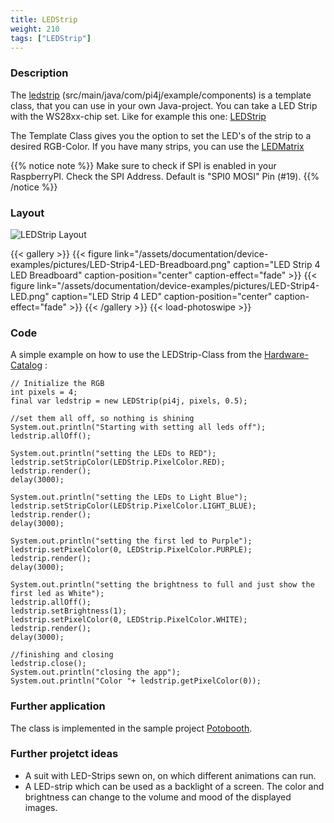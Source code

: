 ```yaml
---
title: LEDStrip
weight: 210
tags: ["LEDStrip"]
---
```

### Description
The [ledstrip](https://github.com/Pi4J/pi4j-example-components/tree/Dev-Arcade/src/main/java/com/pi4j/example/components) (src/main/java/com/pi4j/example/components) is a template class, that you can use in your own Java-project.
You can take a LED Strip with the WS28xx-chip set. Like for example this one: [LEDStrip](https://www.berrybase.de/sensoren-module/led/ws2812-13-neopixel/stripes/adafruit-neopixel-led-streifen-starter-pack-30-led/meter-schwarz-1m)

The Template Class gives you the option to set the LED's of the strip to a desired RGB-Color.
If you have many strips, you can use the [LEDMatrix](/documentation/device-examples/ledmatrix)

{{% notice note %}}
Make sure to check if SPI is enabled in your RaspberryPI.
Check the SPI Address. Default is "SPI0 MOSI" Pin (#19).
{{% /notice %}}

### Layout
![LEDStrip Layout](/assets/documentation/device-examples/Layout-LEDStrip.png)

{{< gallery >}}
{{< figure link="/assets/documentation/device-examples/pictures/LED-Strip4-LED-Breadboard.png" caption="LED Strip 4 LED Breadboard" caption-position="center" caption-effect="fade" >}}
{{< figure link="/assets/documentation/device-examples/pictures/LED-Strip4-LED.png" caption="LED Strip 4 LED" caption-position="center" caption-effect="fade" >}}
{{< /gallery >}}
{{< load-photoswipe >}}

### Code
A simple example on how to use the LEDStrip-Class from the [Hardware-Catalog](https://github.com/Pi4J/pi4j-example-components) :
```
// Initialize the RGB
int pixels = 4;
final var ledstrip = new LEDStrip(pi4j, pixels, 0.5);

//set them all off, so nothing is shining
System.out.println("Starting with setting all leds off");
ledstrip.allOff();

System.out.println("setting the LEDs to RED");
ledstrip.setStripColor(LEDStrip.PixelColor.RED);
ledstrip.render();
delay(3000);

System.out.println("setting the LEDs to Light Blue");
ledstrip.setStripColor(LEDStrip.PixelColor.LIGHT_BLUE);
ledstrip.render();
delay(3000);

System.out.println("setting the first led to Purple");
ledstrip.setPixelColor(0, LEDStrip.PixelColor.PURPLE);
ledstrip.render();
delay(3000);

System.out.println("setting the brightness to full and just show the first led as White");
ledstrip.allOff();
ledstrip.setBrightness(1);
ledstrip.setPixelColor(0, LEDStrip.PixelColor.WHITE);
ledstrip.render();
delay(3000);

//finishing and closing
ledstrip.close();
System.out.println("closing the app");
System.out.println("Color "+ ledstrip.getPixelColor(0));
```

### Further application
The class is implemented in the sample project [Potobooth](https://github.com/DieterHolz/PhotoBooth).

### Further projetct ideas
- A suit with LED-Strips sewn on, on which different animations can run.
- A LED-strip which can be used as a backlight of a screen. The color and brightness can change to the volume and mood of the displayed images.
